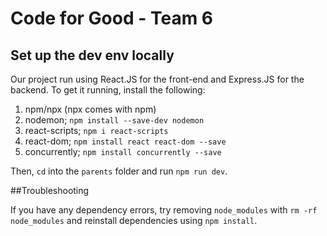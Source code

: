 # Code for Good - Team 6

## Set up the dev env locally

Our project run using React.JS for the front-end and Express.JS for the backend. To get it running, install the following:

1. npm/npx (npx comes with npm)
2. nodemon; `npm install --save-dev nodemon`
3. react-scripts; `npm i react-scripts`
4. react-dom; `npm install react react-dom --save`
4. concurrently; `npm install concurrently --save`

Then, `cd` into the `parents` folder and run `npm run dev`.

##Troubleshooting

If you have any dependency errors, try removing `node_modules` with `rm -rf node_modules` and reinstall dependencies using `npm install`.
